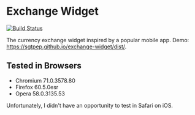 # Exchange Widget

[![Build Status](https://travis-ci.org/sgtpep/exchange-widget.svg?branch=master)](https://travis-ci.org/sgtpep/exchange-widget)

The currency exchange widget inspired by a popular mobile app. Demo: https://sgtpep.github.io/exchange-widget/dist/.

## Tested in Browsers

- Chromium 71.0.3578.80
- Firefox 60.5.0esr
- Opera 58.0.3135.53

Unfortunately, I didn't have an opportunity to test in Safari on iOS.
